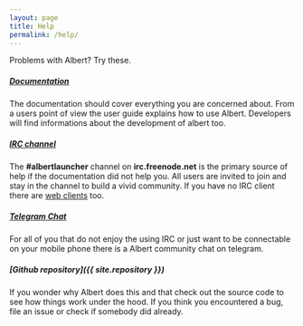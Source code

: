 ```yaml
---
layout: page
title: Help
permalink: /help/
---
```


Problems with Albert? Try these.

##### [Documentation](/docs/home/)

The documentation should cover everything you are concerned about. From a users point of view the user guide explains how to use Albert. Developers will find informations about the development of albert too.

##### [IRC channel](IRC://irc.freenode.net/albertlauncher)

The **#albertlauncher** channel on **irc.freenode.net** is the primary source of help if the documentation did not help you. All users are invited to join and stay in the channel to build a vivid community. If you have no IRC client there are [web clients](http://webchat.freenode.net?channels=%23albertlauncher) too.

##### [Telegram Chat](https://telegram.me/albert_launcher_community)

For all of you that do not enjoy the using IRC or just want to be connectable on your mobile phone there is a Albert community chat on telegram.


##### [Github repository]({{ site.repository }})

If you wonder why Albert does this and that check out the source code to see how things work under the hood. If you think you encountered a bug, file an issue or check if somebody did already.
